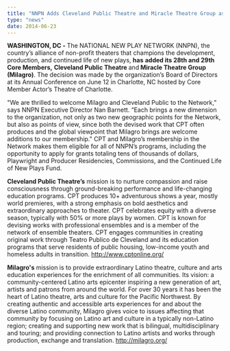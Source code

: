 ```yaml
---
title: "NNPN Adds Cleveland Public Theatre and Miracle Theatre Group as New Core Members"
type: "news"
date: 2014-06-23
---
```


<p><span class="lead-in"><strong>WASHINGTON, DC - </strong>The NATIONAL NEW PLAY NETWORK (NNPN), the country’s alliance of non-profit theaters that champions the development, production, and continued life of new plays, <strong>has</strong> <strong>added its 28th and 29th Core Members,</strong> <strong>Cleveland Public Theatre </strong>and<strong> Miracle Theatre Group (Milagro)</strong>. The decision was made by the organization’s Board of Directors at its Annual Conference on June 12 in Charlotte, NC hosted by Core Member Actor’s Theatre of Charlotte.</span></p>
<p>"We are thrilled to welcome Milagro and Cleveland Public to the Network,” says NNPN Executive Director Nan Barnett. “Each brings a new dimension to the organization, not only as two new geographic points for the Network, but also as points of view, since both the devised work that CPT often produces and the global viewpoint that Milagro brings are welcome additions to our membership." CPT and Milagro’s membership in the Network makes them eligible for all of NNPN’s programs, including the opportunity to apply for grants totaling tens of thousands of dollars, Playwright and Producer Residencies, Commissions, and the Continued Life of New Plays Fund.</p>
<p><strong>Cleveland Public Theatre’s</strong> mission is to nurture compassion and raise consciousness through ground-breaking performance and life-changing education programs. CPT produces 10+ adventurous shows a year, mostly world premieres, with a strong emphasis on bold aesthetics and extraordinary approaches to theater. CPT celebrates equity with a diverse season, typically with 50% or more plays by women. CPT is known for devising works with professional ensembles and is a member of the network of ensemble theaters. CPT engages communities in creating original work through Teatro Publico de Cleveland and its education programs that serve residents of public housing, low-income youth and homeless adults in transition. <a href="http://www.cptonline.org/" rel="nofollow">http://www.cptonline.org/</a></p>
<p><strong>Milagro's</strong> mission is to provide extraordinary Latino theatre, culture and arts education experiences for the enrichment of all communities. Its vision: a community-centered Latino arts epicenter inspiring a new generation of art, artists and patrons from around the world. For over 30 years it has been the heart of Latino theatre, arts and culture for the Pacific Northwest. By creating authentic and accessible arts experiences for and about the diverse Latino community, Milagro gives voice to issues affecting that community by focusing on Latino art and culture in a typically non-Latino region; creating and supporting new work that is bilingual, multidisciplinary and touring; and providing connection to Latino artists and works through production, exchange and translation. <a href="http://milagro.org/" rel="nofollow">http://milagro.org/</a></p>

